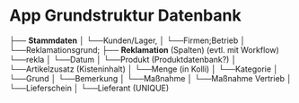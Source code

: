 # App Grundstruktur Datenbank

├── **Stammdaten** 
│   └──Kunden/Lager, 
│   └──Firmen;Betrieb 
│   └──Reklamationsgrund; 
├── **Reklamation** (Spalten) (evtl. mit Workflow)
    └──rekla
│       └──Datum
│       └──Produkt (Produktdatenbank?)
│       └──Artikelzusatz (Kisteninhalt)
│       └──Menge (in Kolli)
│       └──Kategorie
│       └──Grund
│       └──Bemerkung
│       └──Maßnahme
│       └──Maßnahme Vertrieb
│       └──Lieferschein
│       └──Lieferant (UNIQUE)

